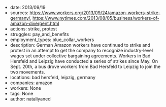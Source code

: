- date: 2013/09/19
- sources: https://www.workers.org/2013/09/24/amazon-workers-strike-germany/, https://www.nytimes.com/2013/08/05/business/workers-of-amazon-divergent.html
- actions: strike, protest
- struggles: pay_and_benefits
- employment_types: blue_collar_workers
- description: German Amazon workers have continued to strike and protest in an attempt to get the company to recognize industry-level wages set under collective bargaining agreements. Workers in Bad Hersfeld and Leipzig have conducted a series of strikes since May. On Sept. 20th, a bus drove workers from Bad Hersfeld to Leipzig to join the two movements. 
- locations: bad hersfeld, leipzig, germany
- companies: amazon
- workers: None
- tags: None
- author: nataliyaned
